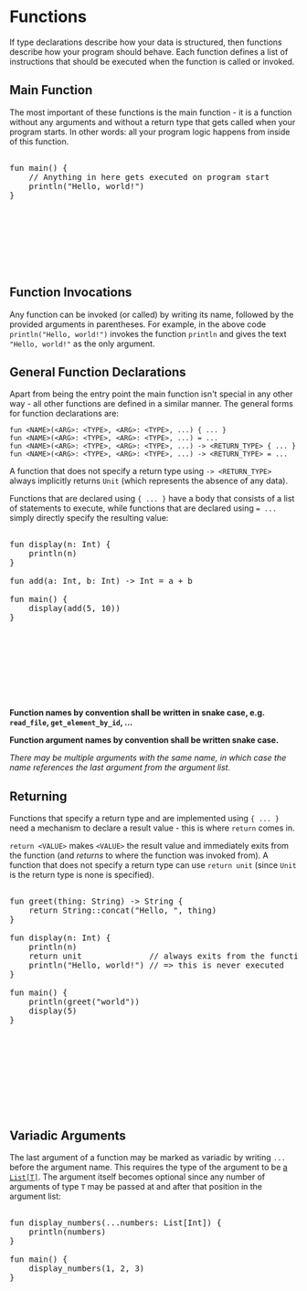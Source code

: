 
# Functions

If type declarations describe how your data is structured, then functions describe how your program should behave. Each function defines a list of instructions that should be executed when the function is called or invoked.

## Main Function

The most important of these functions is the main function - it is a function without any arguments and without a return type that gets called when your program starts. In other words: all your program logic happens from inside of this function.

<pre><div class="embedded-playground" style="height: 12.5rem">
fun main() {
    // Anything in here gets executed on program start
    println("Hello, world!")
}
</div></pre>

## Function Invocations

Any function can be invoked (or called) by writing its name, followed by the provided arguments in parentheses. For example, in the above code `println("Hello, world!")` invokes the function `println` and gives the text `"Hello, world!"` as the only argument.

## General Function Declarations

Apart from being the entry point the main function isn't special in any other way - all other functions are defined in a similar manner. The general forms for function declarations are:
```
fun <NAME>(<ARG>: <TYPE>, <ARG>: <TYPE>, ...) { ... }
fun <NAME>(<ARG>: <TYPE>, <ARG>: <TYPE>, ...) = ...
fun <NAME>(<ARG>: <TYPE>, <ARG>: <TYPE>, ...) -> <RETURN_TYPE> { ... }
fun <NAME>(<ARG>: <TYPE>, <ARG>: <TYPE>, ...) -> <RETURN_TYPE> = ...
```
A function that does not specify a return type using `-> <RETURN_TYPE>` always implicitly returns `Unit` (which represents the absence of any data). 

Functions that are declared using `{ ... }` have a body that consists of a list of statements to execute, while functions that are declared using `= ...` simply directly specify the resulting value:

<pre><div class="embedded-playground" style="height: 18.5rem">
fun display(n: Int) {
    println(n)
}

fun add(a: Int, b: Int) -> Int = a + b

fun main() {
    display(add(5, 10))
}
</div></pre>

**Function names by convention shall be written in snake case, e.g. `read_file`, `get_element_by_id`, ...**

**Function argument names by convention shall be written snake case.**

*There may be multiple arguments with the same name, in which case the name references the last argument from the argument list.*

## Returning

Functions that specify a return type and are implemented using `{ ... }` need a mechanism to declare a result value - this is where `return` comes in.

`return <VALUE>` makes `<VALUE>` the result value and immediately exits from the function (and *returns* to where the function was invoked from). A function that does not specify a return type can use `return unit` (since `Unit` is the return type is none is specified).

<pre><div class="embedded-playground" style="height: 24.5rem">
fun greet(thing: String) -> String {
    return String::concat("Hello, ", thing)
}

fun display(n: Int) {
    println(n)
    return unit              // always exits from the function here
    println("Hello, world!") // => this is never executed
}

fun main() {
    println(greet("world"))
    display(5)
}
</div></pre>

## Variadic Arguments

The last argument of a function may be marked as variadic by writing `...` before the argument name. This requires the type of the argument to be [a `List[T]`](templates.md). The argument itself becomes optional since any number of arguments of type `T` may be passed at and after that position in the argument list:

<pre><div class="embedded-playground" style="height: 16rem">
fun display_numbers(...numbers: List[Int]) {
    println(numbers)
}

fun main() {
    display_numbers(1, 2, 3)
}
</div></pre>